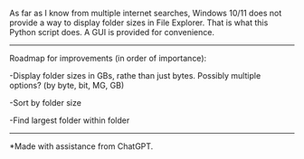 As far as I know from multiple internet searches, Windows 10/11 does not provide a way to display folder sizes in File Explorer. That is what this Python script does. A GUI is provided for convenience. 
********************************************************************************************************




Roadmap for improvements (in order of importance):

-Display folder sizes in GBs, rathe than just bytes. Possibly multiple options? (by byte, bit, MG, GB)

-Sort by folder size 

-Find largest folder within folder
********************************************************************************************************



*Made with assistance from ChatGPT. 
